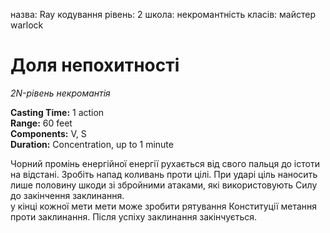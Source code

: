 назва: Ray кодування рівень: 2 школа: некромантність класів: майстер warlock

# Доля непохитності
_2N-рівень некромантія_

**Casting Time:** 1 action    
**Range:** 60 feet    
**Components:** V, S    
**Duration:** Concentration, up to 1 minute

Чорний промінь енергійної енергії рухається від свого пальця до істоти на відстані. Зробіть напад коливань проти цілі. При ударі ціль наносить лише половину шкоди зі збройними атаками, які використовують Силу до закінчення заклинання.    
у кінці кожної мети мети може зробити рятування Конституції метання проти заклинання. Після успіху заклинання закінчується. 